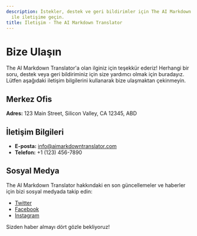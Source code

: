 ```yaml
---
description: İstekler, destek ve geri bildirimler için The AI Markdown Translator
  ile iletişime geçin.
title: İletişim - The AI Markdown Translator
---
```


# Bize Ulaşın

The AI Markdown Translator'a olan ilginiz için teşekkür ederiz! Herhangi bir soru, destek veya geri bildiriminiz için size yardımcı olmak için buradayız. Lütfen aşağıdaki iletişim bilgilerini kullanarak bize ulaşmaktan çekinmeyin.

## Merkez Ofis

**Adres:** 123 Main Street, Silicon Valley, CA 12345, ABD

## İletişim Bilgileri

- **E-posta:** info@aimarkdowntranslator.com
- **Telefon:** +1 (123) 456-7890

## Sosyal Medya

The AI Markdown Translator hakkındaki en son güncellemeler ve haberler için bizi sosyal medyada takip edin:

- [Twitter](https://twitter.com/aimarkdowntranslator)
- [Facebook](https://www.facebook.com/aimarkdowntranslator)
- [Instagram](https://www.instagram.com/aimarkdowntranslator)

Sizden haber almayı dört gözle bekliyoruz!